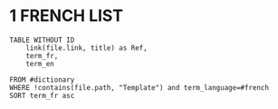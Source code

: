 
# 1	FRENCH LIST
```dataview
TABLE WITHOUT ID
	link(file.link, title) as Ref,
	term_fr,
	term_en
	
FROM #dictionary 
WHERE !contains(file.path, "Template") and term_language=#french
SORT term_fr asc
```

